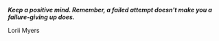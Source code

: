 _**Keep a positive mind. Remember, a failed attempt doesn't make you a failure-giving up does.**_

Lorii Myers